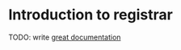 # Introduction to registrar

TODO: write [great documentation](http://jacobian.org/writing/what-to-write/)
